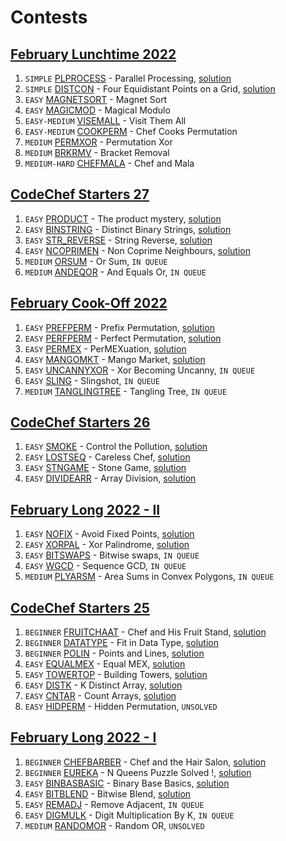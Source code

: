 # Contests

## [February Lunchtime 2022](https://www.codechef.com/LTIME105)
1. `SIMPLE` [PLPROCESS](https://www.codechef.com/problems/PLPROCESS) - Parallel Processing, [solution](./PLPROCESS)
2. `SIMPLE` [DISTCON](https://www.codechef.com/problems/DISTCON) - Four Equidistant Points on a Grid, [solution](./DISTCON)
3. `EASY` [MAGNETSORT](https://www.codechef.com/problems/MAGNETSORT) - Magnet Sort
4. `EASY` [MAGICMOD](https://www.codechef.com/problems/MAGICMOD) - Magical Modulo
5. `EASY-MEDIUM` [VISEMALL](https://www.codechef.com/problems/VISEMALL) - Visit Them All
6. `EASY-MEDIUM` [COOKPERM](https://www.codechef.com/problems/COOKPERM) - Chef Cooks Permutation
7. `MEDIUM` [PERMXOR](https://www.codechef.com/problems/PERMXOR) - Permutation Xor
8. `MEDIUM` [BRKRMV](https://www.codechef.com/problems/BRKRMV) - Bracket Removal
9. `MEDIUM-HARD` [CHEFMALA](https://www.codechef.com/problems/CHEFMALA) - Chef and Mala

## [CodeChef Starters 27](https://www.codechef.com/START27)
1. `EASY` [PRODUCT](https://www.codechef.com/problems/PRODUCT) - The product mystery, [solution](./PRODUCT)
2. `EASY` [BINSTRING](https://www.codechef.com/problems/BINSTRING) - Distinct Binary Strings, [solution](./BINSTRING)
3. `EASY` [STR_REVERSE](https://www.codechef.com/problems/STR_REVERSE) - String Reverse, [solution](./STR_REVERSE)
4. `EASY` [NCOPRIMEN](https://www.codechef.com/problems/NCOPRIMEN) - Non Coprime Neighbours, [solution](./NCOPRIMEN)
5. `MEDIUM` [ORSUM](https://www.codechef.com/problems/ORSUM) - Or Sum, `IN QUEUE`
6. `MEDIUM` [ANDEQOR](https://www.codechef.com/problems/ANDEQOR) - And Equals Or, `IN QUEUE`

## [February Cook-Off 2022](https://www.codechef.com/COOK138)
1. `EASY` [PREFPERM](https://www.codechef.com/problems/PREFPERM) - Prefix Permutation, [solution](./PREFPERM)
2. `EASY` [PERFPERM](https://www.codechef.com/problems/PERFPERM) - Perfect Permutation, [solution](./PERFPERM)
3. `EASY` [PERMEX](https://www.codechef.com/problems/PERMEX) - PerMEXuation, [solution](./PERMEX)
4. `EASY` [MANGOMKT](https://www.codechef.com/problems/MANGOMKT) - Mango Market, [solution](./MANGOMKT)
5. `EASY` [UNCANNYXOR](https://www.codechef.com/problems/UNCANNYXOR) - Xor Becoming Uncanny, `IN QUEUE`
6. `EASY` [SLING](https://www.codechef.com/problems/SLING) - Slingshot, `IN QUEUE`
7. `MEDIUM` [TANGLINGTREE](https://www.codechef.com/problems/TANGLINGTREE) - Tangling Tree, `IN QUEUE`

## [CodeChef Starters 26](https://www.codechef.com/START26)
1. `EASY` [SMOKE](https://www.codechef.com/problems/SMOKE) - Control the Pollution, [solution](./SMOKE)
2. `EASY` [LOSTSEQ](https://www.codechef.com/problems/LOSTSEQ) - Careless Chef, [solution](./LOSTSEQ)
3. `EASY` [STNGAME](https://www.codechef.com/problems/STNGAME) - Stone Game, [solution](./STNGAME)
4. `EASY` [DIVIDEARR](https://www.codechef.com/problems/DIVIDEARR) - Array Division, [solution](./DIVIDEARR)

## [February Long 2022 - II](https://www.codechef.com/FEB222)
1. `EASY` [NOFIX](https://www.codechef.com/problems/NOFIX) - Avoid Fixed Points, [solution](./NOFIX)
2. `EASY` [XORPAL](https://www.codechef.com/problems/XORPAL) - Xor Palindrome, [solution](./XORPAL)
3. `EASY` [BITSWAPS](https://www.codechef.com/problems/BITSWAPS) - Bitwise swaps, `IN QUEUE`
4. `EASY` [WGCD](https://www.codechef.com/problems/WGCD) - Sequence GCD, `IN QUEUE`
5. `MEDIUM` [PLYARSM](https://www.codechef.com/problems/PLYARSM) - Area Sums in Convex Polygons, `IN QUEUE`

## [CodeChef Starters 25](https://www.codechef.com/START25)
1. `BEGINNER` [FRUITCHAAT](https://www.codechef.com/problems/FRUITCHAAT) - Chef and His Fruit Stand, [solution](./FRUITCHAAT)
2. `BEGINNER` [DATATYPE](https://www.codechef.com/problems/DATATYPE) - Fit in Data Type, [solution](./DATATYPE)
3. `BEGINNER` [POLIN](https://www.codechef.com/problems/POLIN) - Points and Lines, [solution](./POLIN)
4. `EASY` [EQUALMEX](https://www.codechef.com/problems/EQUALMEX) - Equal MEX, [solution](./EQUALMEX)
5. `EASY` [TOWERTOP](https://www.codechef.com/problems/TOWERTOP) - Building Towers, [solution](./TOWERTOP)
6. `EASY` [DISTK](https://www.codechef.com/problems/DISTK) - K Distinct Array, [solution](./DISTK)
7. `EASY` [CNTAR](https://www.codechef.com/problems/CNTAR) - Count Arrays, [solution](./CNTAR)
8. `EASY` [HIDPERM](https://www.codechef.com/problems/HIDPERM) - Hidden Permutation, `UNSOLVED`

## [February Long 2022 - I](https://www.codechef.com/FEB221)
1. `BEGINNER` [CHEFBARBER](https://www.codechef.com/problems/CHEFBARBER) - Chef and the Hair Salon, [solution](./CHEFBARBER)
2. `BEGINNER` [EUREKA](https://www.codechef.com/problems/EUREKA) - N Queens Puzzle Solved !, [solution](./EUREKA)
3. `EASY` [BINBASBASIC](https://www.codechef.com/problems/BINBASBASIC) - Binary Base Basics, [solution](./BINBASBASIC)
4. `EASY` [BITBLEND](https://www.codechef.com/problems/BITBLEND) - Bitwise Blend, [solution](./BITBLEND)
5. `EASY` [REMADJ](https://www.codechef.com/problems/REMADJ) - Remove Adjacent, `IN QUEUE`
6. `EASY` [DIGMULK](https://www.codechef.com/problems/DIGMULK) - Digit Multiplication By K, `IN QUEUE`
7. `MEDIUM` [RANDOMOR](https://www.codechef.com/problems/RANDOMOR) - Random OR, `UNSOLVED`
